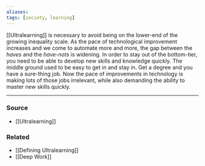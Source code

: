 ```yaml
---
aliases: 
tags: [society, learning]
---
```

[[Ultralearning]] is necessary to avoid being on the lower-end of the growing inequality scale. As the pace of technological improvement increases and we come to automate more and more, the gap between the *haves* and the *have-nots* is widening. In order to stay out of the bottom-tier, you need to be able to develop new skills and knowledge quickly.
The middle ground used to be easy to get in and stay in. Get a degree and you have a sure-thing job. Now the pace of improvements in technology is making lots of those jobs irrelevant, while also demanding the ability to master new skills quickly. 

---
### Source
- [[Ultralearning]]

### Related
- [[Defining Ultralearning]]
- [[Deep Work]]
 